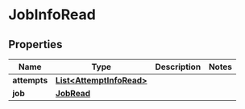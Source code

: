 

# JobInfoRead


## Properties

| Name | Type | Description | Notes |
|------------ | ------------- | ------------- | -------------|
|**attempts** | [**List&lt;AttemptInfoRead&gt;**](AttemptInfoRead.md) |  |  |
|**job** | [**JobRead**](JobRead.md) |  |  |



